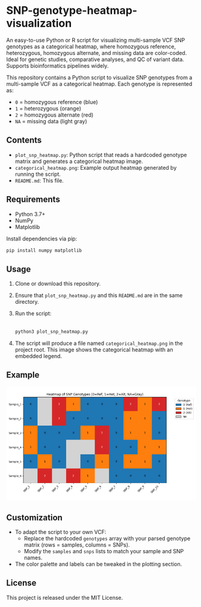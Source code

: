 # SNP-genotype-heatmap-visualization
An easy-to-use Python or R script for visualizing multi-sample VCF SNP genotypes as a categorical heatmap, where homozygous reference, heterozygous, homozygous alternate, and missing data are color-coded. Ideal for genetic studies, comparative analyses, and QC of variant data. Supports bioinformatics pipelines widely.

This repository contains a Python script to visualize SNP genotypes from a multi-sample VCF as a categorical heatmap. Each genotype is represented as:
- `0` = homozygous reference (blue)
- `1` = heterozygous (orange)
- `2` = homozygous alternate (red)
- `NA` = missing data (light gray)

## Contents

- `plot_snp_heatmap.py`: Python script that reads a hardcoded genotype matrix and generates a categorical heatmap image.
- `categorical_heatmap.png`: Example output heatmap generated by running the script.
- `README.md`: This file.

## Requirements

- Python 3.7+
- NumPy
- Matplotlib

Install dependencies via pip:

```bash
pip install numpy matplotlib
```

## Usage

1. Clone or download this repository.
2. Ensure that `plot_snp_heatmap.py` and this `README.md` are in the same directory.
3. Run the script:

   ```bash

   python3 plot_snp_heatmap.py
   ```

4. The script will produce a file named `categorical_heatmap.png` in the project root. This image shows the categorical heatmap with an embedded legend.

## Example

![Example Heatmap](categorical_heatmap.png)

## Customization

- To adapt the script to your own VCF: 
  - Replace the hardcoded `genotypes` array with your parsed genotype matrix (rows = samples, columns = SNPs).
  - Modify the `samples` and `snps` lists to match your sample and SNP names.
- The color palette and labels can be tweaked in the plotting section.

## License

This project is released under the MIT License. 
